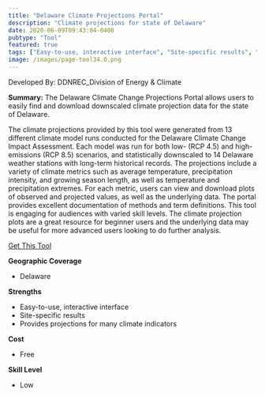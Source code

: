 ```yaml
---
title: "Delaware Climate Projections Portal"
description: "Climate projections for state of Delaware"
date: 2020-06-09T09:43:04-0400
pubtype: "Tool"
featured: true
tags: ["Easy-to-use, interactive interface", "Site-specific results", "Provides projections for many climate indicators"]
image: /images/page-tool34.0.png
---
```

Developed By: DDNREC_Division of Energy & Climate

**Summary:** The Delaware Climate Change Projections Portal allows users to easily find and download downscaled climate projection data for the state of Delaware.  

The climate projections provided by this tool were generated from 13 different climate model runs conducted for the Delaware Climate Change Impact Assessment. Each model was run for both low- (RCP 4.5) and high-emissions (RCP 8.5) scenarios, and statistically downscaled to 14 Delaware weather stations with long-term historical records. The projections include a variety of climate metrics such as average temperature, precipitation intensity, and growing season length, as well as temperature and precipitation extremes. For each metric, users can view and download plots of observed and projected values, as well as the underlying data. The portal provides excellent documentation of methods and term definitions. This tool is engaging for audiences with varied skill levels. The climate projection plots are a great resource for beginner users and the underlying data may be useful for more advanced users looking to do further analysis.


<a href="http://climate.udel.edu/declimateprojections/" target="_blank">Get This Tool</a>

__**Geographic Coverage**__
-  Delaware

__**Strengths**__
-  Easy-to-use, interactive interface
-  Site-specific results
-  Provides projections for many climate indicators

__**Cost**__
- Free

__**Skill Level**__
- Low
